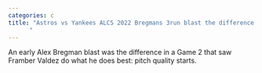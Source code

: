 ```yaml
---
categories: c
title: "Astros vs Yankees ALCS 2022 Bregmans 3run blast the difference maker in Houstons Game 2 win
      "
---
```

An early Alex Bregman blast was the difference in a Game 2 that saw Framber Valdez do what he does best: pitch quality starts.
      